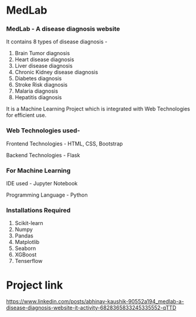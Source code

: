 # MedLab
### MedLab - A disease diagnosis website

It contains 8 types of disease diagnosis - 

1. Brain Tumor diagnosis 
2. Heart disease diagnosis 
3. Liver disease diagnosis 
4. Chronic Kidney disease diagnosis 
5. Diabetes diagnosis 
6. Stroke Risk diagnosis 
7. Malaria diagnosis 
8. Hepatitis diagnosis 

It is a Machine Learning Project which is integrated with Web Technologies for efficient use.

### Web Technologies used- 
Frontend Technologies - HTML, CSS, Bootstrap 

Backend Technologies - Flask

### For Machine Learning
IDE used - Jupyter Notebook

Programming Language - Python

### Installations Required

1. Scikit-learn
2. Numpy
3. Pandas
4. Matplotlib
5. Seaborn
6. XGBoost
7. Tenserflow

# Project link

https://www.linkedin.com/posts/abhinav-kaushik-90552a194_medlab-a-disease-diagnosis-website-it-activity-6828365833245335552-qTTD
